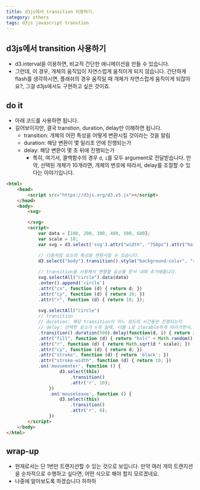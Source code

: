 ```yaml
---
title: d3js에서 transition 이용하기. 
category: others
tags: d3js javascript transtion 
---
```


## d3js에서 transition 사용하기

- d3.interval을 이용하면, 비교적 간단한 애니메이션을 만들 수 있습니다. 
- 그런데, 이 경우, 개체의 움직임이 자연스럽게 움직이게 되지 않습니다. 간단하게 flash를 생각하시면, 플래쉬의 경우 움직일 때 개체가 자연스럽게 움직이게 되잖아요?, 그걸 d3js에서도 구현하고 싶은 것이죠. 

## do it

- 아래 코드를 사용하면 됩니다. 
- 길어보이지만, 결국 transtion, duration, delay만 이해하면 됩니다. 
    - transition: 개체의 어떤 특성을 어떻게 변환시킬 것이라는 것을 알림
    - duration: 해당 변환이 몇 밀리초 안에 진행되는가
    - delay: 해당 변환이 몇 초 뒤에 진행되는가
        - 특히, 여기서, 콜백함수의 경우 `d`, `i`를 모두 argument로 전달받습니다. 만약, 선택된 개체가 10개라면, 개체의 번호에 따라서, delay를 조절할 수 있다는 이야기입니다.

```html 
<html>
    <head>
        <script src="https://d3js.org/d3.v5.js"></script>
    </head>
    <body>
        <svg>

        </svg>
        <script>
            var data = [100, 200, 300, 400, 500, 600];
            var scale = 10;
            var svg = d3.select('svg').attr("width", "750px").attr("height", "750px");

            // 다음처럼 요소의 특성을 변환시킬 수 있습니다. 
            d3.select("body").transition().style("background-color", "red");
            
            // transition을 사용해서 변형할 요소를 문서 내에 추가해줍니다. 
            svg.selectAll("circle").data(data)
            .enter().append('circle')
            .attr("cx", function (d) { return d; })
            .attr("cy", function (d) { return 20; })
            .attr("r", function (d) { return 10; });
            
            svg.selectAll("circle")
            // transition
            // duration: 해당 transition이 어느 정도의 시간동안 진행되는지
            // delay: 선택한 요소가 n개 일때, 이를 i로 iterable하게 따라가면서, 언제 transition이 시작되는지 포인트를 잡음.
            .transition().duration(500).delay(function(d, i) { return i * 1000})
            .attr("fill", function (d) { return "hsl(" + Math.random() * 360 + ", 100%, 50%" })
            .attr("r", function (d) { return Math.sqrt(d * scale); })
            .attr("cy", function (d) { return d; })
            .attr("stroke", function (d) { return 'black'; })
            .attr("stroke-width", function (d) { return 10; })
            .on('mouseenter', function () {
                    d3.select(this)
                        .transition()
                        .attr('r', 10);
                })
                .on('mouseleave', function () {
                    d3.select(this)
                        .transition()
                        .attr('r', 6);
                })
        </script>
    </body>
</html>
```

## wrap-up

- 현재로서는 단 1번만 트랜지션할 수 있는 것으로 보입니다. 만약 여러 개의 트랜지션을 순차적으로 수행하고 싶다면, 어떤 식으로 해야 할지 모르겠네요. 
- 나중에 알아보도록 하겠습니다 하하하